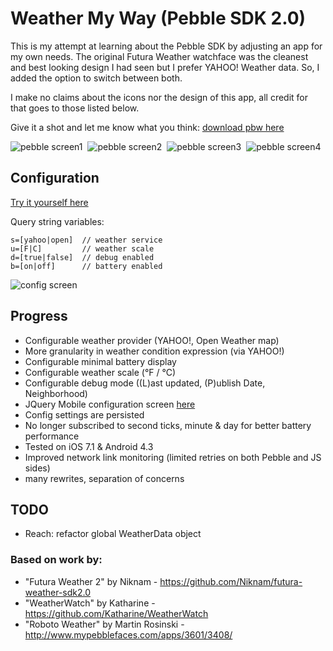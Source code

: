 
Weather My Way (Pebble SDK 2.0)
=================================

This is my attempt at learning about the Pebble SDK by adjusting an app for my own needs. The original Futura Weather watchface was the cleanest and best looking design I had seen but I prefer YAHOO! Weather data. So, I added the option to switch between both. 

I make no claims about the icons nor the design of this app, all credit for that goes to those listed below. 

Give it a shot and let me know what you think: [download pbw here](https://github.com/jaredbiehler/weather-my-way/releases/download/1.0.2/weather-my-way-v1.0.2.pbw)

![pebble screen1](https://raw.githubusercontent.com/jaredbiehler/weather-my-way/master/screenshots/pebble-screenshot1.png)&nbsp;
![pebble screen2](https://raw.githubusercontent.com/jaredbiehler/weather-my-way/master/screenshots/pebble-screenshot2.png)&nbsp;
![pebble screen3](https://raw.githubusercontent.com/jaredbiehler/weather-my-way/master/screenshots/pebble-screenshot3.png)&nbsp;
![pebble screen4](https://raw.githubusercontent.com/jaredbiehler/weather-my-way/master/screenshots/pebble-screenshot4.png)

## Configuration 

[Try it yourself here](http://jaredbiehler.github.io/weather-my-way/config/)

 Query string variables: 
```
s=[yahoo|open]  // weather service
u=[F|C]         // weather scale
d=[true|false]  // debug enabled
b=[on|off]      // battery enabled
```

![config screen](https://raw.githubusercontent.com/jaredbiehler/weather-my-way/master/screenshots/weather-my-way-config.png)

## Progress
 - Configurable weather provider (YAHOO!, Open Weather map)
  - More granularity in weather condition expression (via YAHOO!)
 - Configurable minimal battery display
 - Configurable weather scale (°F / °C)
 - Configurable debug mode ((L)ast updated, (P)ublish Date, Neighborhood)
 - JQuery Mobile configuration screen [here](http://jaredbiehler.github.io/weather-my-way/config/)
 - Config settings are persisted 
 - No longer subscribed to second ticks, minute & day for better battery performance
 - Tested on iOS 7.1 & Android 4.3
 - Improved network link monitoring (limited retries on both Pebble and JS sides)
 - many rewrites, separation of concerns

## TODO
- Reach: refactor global WeatherData object

### Based on work by:
 - "Futura Weather 2" by Niknam - https://github.com/Niknam/futura-weather-sdk2.0
 - "WeatherWatch" by Katharine - https://github.com/Katharine/WeatherWatch
 - "Roboto Weather" by Martin Rosinski - http://www.mypebblefaces.com/apps/3601/3408/
